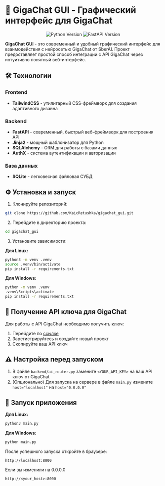 # 🚀 GigaChat GUI - Графический интерфейс для GigaChat

<div align="center">
  <img src="https://img.shields.io/badge/Python-3.10+-blue?logo=python" alt="Python Version">
  <img src="https://img.shields.io/badge/FastAPI-0.95+-green?logo=fastapi" alt="FastAPI Version">
</div>

**GigaChat GUI** - это современный и удобный графический интерфейс для взаимодействия с нейросетью GigaChat от SberAI. Проект предоставляет простой способ интеграции с API GigaChat через интуитивно понятный веб-интерфейс.

## 🛠 Технологии

### Frontend
- **TailwindCSS** - утилитарный CSS-фреймворк для создания адаптивного дизайна

### Backend
- **FastAPI** - современный, быстрый веб-фреймворк для построения API
- **Jinja2** - мощный шаблонизатор для Python
- **SQLAlchemy** - ORM для работы с базами данных
- **AuthX** - система аутентификации и авторизации

### База данных
- **SQLite** - легковесная файловая СУБД

## ⚙️ Установка и запуск

1. Клонируйте репозиторий:
```bash
git clone https://github.com/KaicRetushka/gigachat_gui.git
```

2. Перейдите в директорию проекта:
```bash
cd gigachat_gui
```

3. Установите зависимости:

**Для Linux:**
```bash
python3 -m venv .venv
source .venv/bin/activate
pip install -r requirements.txt
```

**Для Windows:**
```bash
python -m venv .venv
.venv\Scripts\activate
pip install -r requirements.txt
```

## 🔑 Получение API ключа для GigaChat

Для работы с API GigaChat необходимо получить ключ:
1. Перейдите по [ссылке](https://developers.sber.ru/studio/workspaces/50d6ffd9-e7f2-42e9-9f3a-3414cd5f47a1/gigachat-api/projects/88258f40-3d2f-4cf6-9176-f723a80256aa/settings)
2. Зарегистрируйтесь и создайте новый проект
3. Скопируйте ваш API ключ

## ⚠️ Настройка перед запуском

1. В файле `backend/ai_router.py` замените `<YOUR_API_KEY>` на ваш API ключ от GigaChat
2. (Опционально) Для запуска на сервере в файле `main.py` измените `host="localhost"` на `host="0.0.0.0"`

## 🚀 Запуск приложения

**Для Linux:**
```bash
python3 main.py
```

**Для Windows:**
```bash
python main.py
```

После успешного запуска откройте в браузере:
```
http://localhost:8000
```
Если вы изменили на 0.0.0.0
```
http://<your_host>:8000
```
